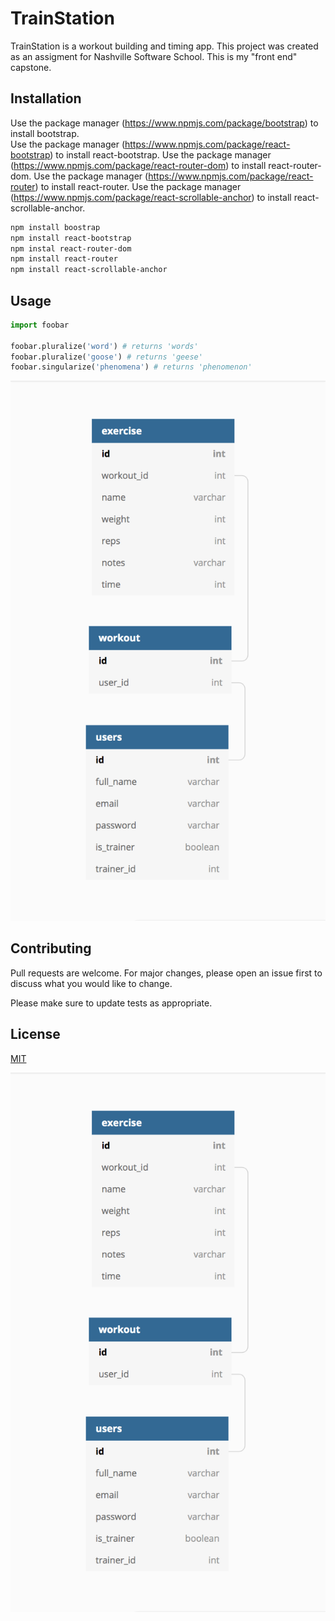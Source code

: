 # TrainStation

TrainStation is a workout building and timing app. This project was created as an assigment for Nashville Software School. This is my "front end" capstone.

## Installation

Use the package manager (https://www.npmjs.com/package/bootstrap) to install bootstrap.<br>
Use the package manager (https://www.npmjs.com/package/react-bootstrap) to install react-bootstrap.
Use the package manager (https://www.npmjs.com/package/react-router-dom) to install react-router-dom.
Use the package manager (https://www.npmjs.com/package/react-router) to install react-router.
Use the package manager (https://www.npmjs.com/package/react-scrollable-anchor) to install react-scrollable-anchor.


```bash
npm install boostrap
npm install react-bootstrap
npm instal react-router-dom
npm install react-router
npm install react-scrollable-anchor
```

## Usage

```python
import foobar

foobar.pluralize('word') # returns 'words'
foobar.pluralize('goose') # returns 'geese'
foobar.singularize('phenomena') # returns 'phenomenon'
```
![Alt text](public/trainstation_ERD.png?raw=true "ERD")

## Contributing
Pull requests are welcome. For major changes, please open an issue first to discuss what you would like to change.

Please make sure to update tests as appropriate.

## License
[MIT](https://choosealicense.com/licenses/mit/)




![Alt text](public/trainstation_ERD.png?raw=true "Title")

